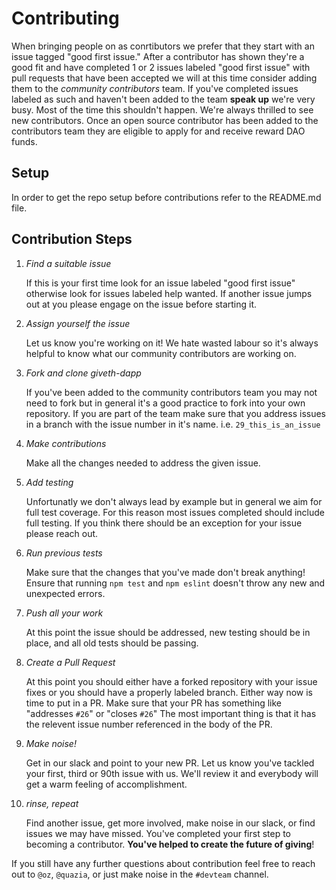 # Contributing
When bringing people on as conrtibutors we prefer that they start with an issue tagged "good first issue." After a contributor has shown they're a good fit and have completed 1 or 2 issues labeled "good first issue" with pull requests that have been accepted we will at this time consider adding them to the *community contributors* team. If you've completed issues labeled as such and haven't been added to the team **speak up** we're very busy. Most of the time this shouldn't happen. We're always thrilled to see new contributors. Once an open source contributor has been added to the contributors team they are eligible to apply for and receive reward DAO funds.

##

## Setup
In order to get the repo setup before contributions refer to the README.md file.

## Contribution Steps

1. *Find a suitable issue*

    If this is your first time look for an issue labeled "good first issue" otherwise look for issues labeled help wanted. If another issue jumps out at you please engage on the issue before starting it.

2. *Assign yourself the issue* 

    Let us know you're working on it! We hate wasted labour so it's always helpful to know what our community contributors are working on.

3. *Fork and clone giveth-dapp*

    If you've been added to the community contributors team you may not need to fork but in general it's a good practice to fork into your own repository. If you are part of the team make sure that you address issues in a branch with the issue number in it's name.
    i.e. `29_this_is_an_issue`

4. *Make contributions*

    Make all the changes needed to address the given issue.

5. *Add testing*

    Unfortunatly we don't always lead by example but in general we aim for full test coverage. For this reason most issues completed should include full testing. If you think there should be an exception for your issue please reach out.

6. *Run previous tests*

    Make sure that the changes that you've made don't break anything! Ensure that running `npm test` and `npm eslint` doesn't throw any new and unexpected errors.

7. *Push all your work*

    At this point the issue should be addressed, new testing should be in place, and all old tests should be passing.

8. *Create a Pull Request*

    At this point you should either have a forked repository with your issue fixes or you should have a properly labeled branch. Either way now is time to put in a PR. Make sure that your PR has something like "addresses `#26`" or "closes `#26`" The most important thing is that it has the relevent issue number referenced in the body of the PR.

9. *Make noise!*

    Get in our slack and point to your new PR. Let us know you've tackled your first, third or 90th issue with us. We'll review it and everybody will get a warm feeling of accomplishment.

10. *rinse, repeat*

    Find another issue, get more involved, make noise in our slack, or find issues we may have missed. You've completed your first step to becoming a contributor. **You've helped to create the future of giving**!


If you still have any further questions about contribution feel free to reach out to `@oz`, `@quazia`, or just make noise in the `#devteam` channel.